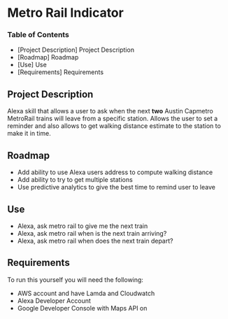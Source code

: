 # Metro Rail Indicator

### Table of Contents

- [Project Description] Project Description
- [Roadmap] Roadmap
- [Use] Use
- [Requirements] Requirements

## Project Description
Alexa skill that allows a user to ask when the next <b>two</b> Austin Capmetro MetroRail trains will leave from a specific station.
Allows the user to set a reminder and also allows to get walking distance estimate to the station to make it in time.

## Roadmap
* Add ability to use Alexa users address to compute walking distance
* Add ability to try to get multiple stations
* Use predictive analytics to give the best time to remind user to leave

## Use

* Alexa, ask metro rail to give me the next train
* Alexa, ask metro rail when is the next train arriving?
* Alexa, ask metro rail when does the next train depart?

## Requirements

To run this yourself you will need the following:
* AWS account and have Lamda and Cloudwatch
* Alexa Developer Account
* Google Developer Console with Maps API on